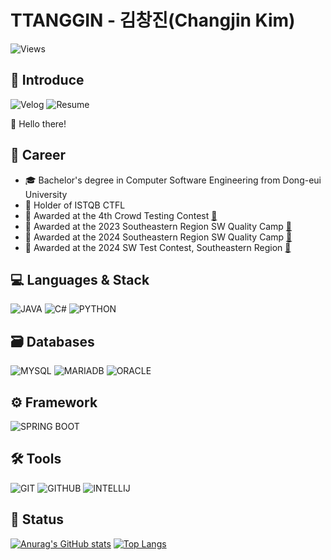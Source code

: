# TTANGGIN - 김창진(Changjin Kim)

![Views](https://komarev.com/ghpvc/?username=TTANGGIN&color=blue)

## 🌟 Introduce
![Velog](https://img.shields.io/badge/-Blog-%230db7ed?style=for-the-badge&logo=velog&logoColor=white&link=https://velog.io/@ttanggin)
![Resume](https://img.shields.io/badge/-Resume-black?style=for-the-badge&logo=notion&logoColor=white&link=https://ttanggin.notion.site/58990a6a71dc47b0a958cc4ff4b561d4?pvs=4)

👋 Hello there!

## 🚀 Career
- 🎓 Bachelor's degree in Computer Software Engineering from Dong-eui University
- 📜 Holder of ISTQB CTFL
- 🥉 Awarded at the 4th Crowd Testing Contest [🔗](https://www.etnews.com/20211121000007)
- 🥉 Awarded at the 2023 Southeastern Region SW Quality Camp [🔗](https://m.cnbnews.com/m/m_article.html?no=612629)
- 🥉 Awarded at the 2024 Southeastern Region SW Quality Camp [🔗](http://campusn.co.kr/news/article.html?no=21776)
- 🥉 Awarded at the 2024 SW Test Contest, Southeastern Region [🔗](http://www.technopark.kr/newsnissue/202341)

## 💻 Languages & Stack
![JAVA](https://img.shields.io/badge/JAVA-%23ED8B00.svg?&style=for-the-badge&logo=java&logoColor=white)
![C#](https://img.shields.io/badge/C%23-%23951284.svg?&style=for-the-badge&logo=c-sharp&logoColor=white)
![PYTHON](https://img.shields.io/badge/PYTHON-%233776AB.svg?&style=for-the-badge&logo=python&logoColor=white)

## 🗃️ Databases
![MYSQL](https://img.shields.io/badge/MYSQL-%2300f.svg?&style=for-the-badge&logo=mysql&logoColor=white)
![MARIADB](https://img.shields.io/badge/MARIADB-%23003545.svg?&style=for-the-badge&logo=mariadb&logoColor=white)
![ORACLE](https://img.shields.io/badge/ORACLE-%23F80000.svg?&style=for-the-badge&logo=oracle&logoColor=white)

## ⚙️ Framework
![SPRING BOOT](https://img.shields.io/badge/SPRING%20BOOT-%236DB33F.svg?&style=for-the-badge&logo=springboot&logoColor=white)

## 🛠️ Tools
![GIT](https://img.shields.io/badge/GIT-%23F05033.svg?&style=for-the-badge&logo=git&logoColor=white)
![GITHUB](https://img.shields.io/badge/GITHUB-%23121011.svg?&style=for-the-badge&logo=github&logoColor=white)
![INTELLIJ](https://img.shields.io/badge/INTELLIJ-%23000000.svg?&style=for-the-badge&logo=intellijidea&logoColor=white)

## 🚦 Status
<!--
![BUILDING](https://img.shields.io/badge/BUILDING-%23FF7A29.svg?&style=for-the-badge&logo=construct-3&logoColor=white)
![CODING](https://img.shields.io/badge/CODING-%2395DD28.svg?&style=for-the-badge&logo=visualstudiocode&logoColor=white)
-->

[![Anurag's GitHub stats](https://github-readme-stats.vercel.app/api?username=TTANGGIN&show_icons=true&theme=tokyonight&count_private=true)](https://github.com/anuraghazra/github-readme-stats)
[![Top Langs](https://github-readme-stats.vercel.app/api/top-langs/?username=TTANGGIN&langs_count=3&theme=tokyonight&count_private=true)](https://github.com/anuraghazra/github-readme-stats)
